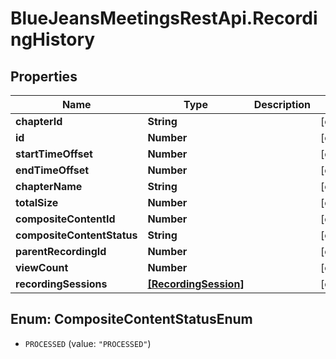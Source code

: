 # BlueJeansMeetingsRestApi.RecordingHistory

## Properties
Name | Type | Description | Notes
------------ | ------------- | ------------- | -------------
**chapterId** | **String** |  | [optional] 
**id** | **Number** |  | [optional] 
**startTimeOffset** | **Number** |  | [optional] 
**endTimeOffset** | **Number** |  | [optional] 
**chapterName** | **String** |  | [optional] 
**totalSize** | **Number** |  | [optional] 
**compositeContentId** | **Number** |  | [optional] 
**compositeContentStatus** | **String** |  | [optional] 
**parentRecordingId** | **Number** |  | [optional] 
**viewCount** | **Number** |  | [optional] 
**recordingSessions** | [**[RecordingSession]**](RecordingSession.md) |  | [optional] 


<a name="CompositeContentStatusEnum"></a>
## Enum: CompositeContentStatusEnum


* `PROCESSED` (value: `"PROCESSED"`)




